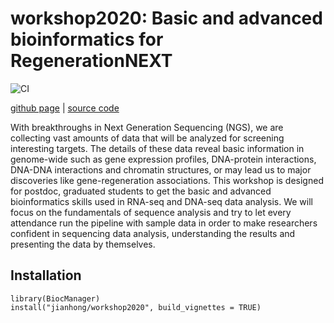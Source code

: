 # workshop2020: Basic and advanced bioinformatics for RegenerationNEXT

![CI](https://github.com/jianhong/workshop2020/workflows/CI/badge.svg)

[github page](https://jianhong.github.io/workshop2020/) | 
[source code](https://github.com/jianhong/workshop2020)

With breakthroughs in Next Generation Sequencing (NGS), 
    we are collecting vast amounts of data that will be analyzed for screening
    interesting targets. The details of these data reveal basic information 
    in genome-wide such as gene expression profiles, DNA-protein interactions,
    DNA-DNA interactions and chromatin structures, or may lead us to major 
    discoveries like gene-regeneration associations. This workshop is designed
    for postdoc, graduated students to get the basic and advanced bioinformatics
    skills used in RNA-seq and DNA-seq data analysis. We will focus on the 
    fundamentals of sequence analysis and try to let every attendance run 
    the pipeline with sample data in order to make researchers confident 
    in sequencing data analysis, understanding the results and presenting the 
    data by themselves. 
    
    
## Installation

```
library(BiocManager)
install("jianhong/workshop2020", build_vignettes = TRUE)
```

